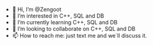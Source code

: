 - 👋 Hi, I’m @Zengoot
- 👀 I’m interested in C++, SQL and DB
- 🌱 I’m currently learning C++, SQL and DB
- 💞️ I’m looking to collaborate on C++, SQL and DB
- 📫 How to reach me: just text me and we`ll discuss it.

<!---
Zengoot/Zengoot is a ✨ special ✨ repository because its `README.md` (this file) appears on your GitHub profile.
You can click the Preview link to take a look at your changes.
--->
